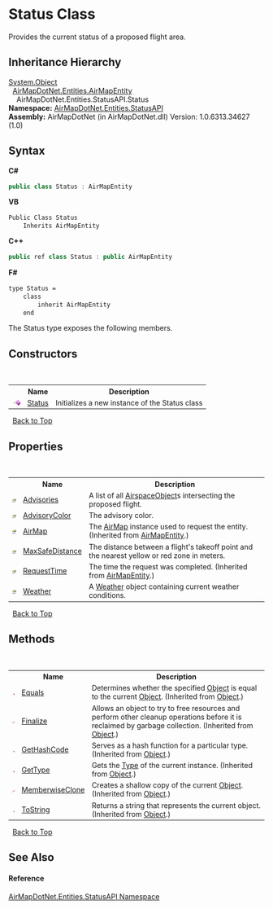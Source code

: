 # Status Class
 

Provides the current status of a proposed flight area.


## Inheritance Hierarchy
<a href="http://msdn2.microsoft.com/en-us/library/e5kfa45b" target="_blank">System.Object</a><br />&nbsp;&nbsp;<a href="498915d0-8dc8-c249-1048-8f0ca5925baa">AirMapDotNet.Entities.AirMapEntity</a><br />&nbsp;&nbsp;&nbsp;&nbsp;AirMapDotNet.Entities.StatusAPI.Status<br />
**Namespace:**&nbsp;<a href="12320c3a-5c84-cb32-046c-dfe03d44c547">AirMapDotNet.Entities.StatusAPI</a><br />**Assembly:**&nbsp;AirMapDotNet (in AirMapDotNet.dll) Version: 1.0.6313.34627 (1.0)

## Syntax

**C#**<br />
``` C#
public class Status : AirMapEntity
```

**VB**<br />
``` VB
Public Class Status
	Inherits AirMapEntity
```

**C++**<br />
``` C++
public ref class Status : public AirMapEntity
```

**F#**<br />
``` F#
type Status =  
    class
        inherit AirMapEntity
    end
```

The Status type exposes the following members.


## Constructors
&nbsp;<table><tr><th></th><th>Name</th><th>Description</th></tr><tr><td>![Public method](media/pubmethod.gif "Public method")</td><td><a href="cb857ada-456c-45be-052c-ba44a893b695">Status</a></td><td>
Initializes a new instance of the Status class</td></tr></table>&nbsp;
<a href="#status-class">Back to Top</a>

## Properties
&nbsp;<table><tr><th></th><th>Name</th><th>Description</th></tr><tr><td>![Public property](media/pubproperty.gif "Public property")</td><td><a href="2821abd4-e2db-90b7-af10-4ef8ac4ac87c">Advisories</a></td><td>
A list of all <a href="c77ac3b7-2e5f-3676-6d4b-4fb2c4bc07ce">AirspaceObject</a>s intersecting the proposed flight.</td></tr><tr><td>![Public property](media/pubproperty.gif "Public property")</td><td><a href="02ac9461-4078-409f-2173-741b951e3f20">AdvisoryColor</a></td><td>
The advisory color.</td></tr><tr><td>![Public property](media/pubproperty.gif "Public property")</td><td><a href="032dccf1-d5fa-b40a-8ad6-b150b5708395">AirMap</a></td><td>
The <a href="be228503-8740-bc61-66cf-e4c36ebd34e2">AirMap</a> instance used to request the entity.
 (Inherited from <a href="498915d0-8dc8-c249-1048-8f0ca5925baa">AirMapEntity</a>.)</td></tr><tr><td>![Public property](media/pubproperty.gif "Public property")</td><td><a href="f33ba3a5-60a0-c3e1-12eb-5ca723b5da5f">MaxSafeDistance</a></td><td>
The distance between a flight's takeoff point and the nearest yellow or red zone in meters.</td></tr><tr><td>![Public property](media/pubproperty.gif "Public property")</td><td><a href="f55e2217-2d86-8a3f-3a3e-f3338517d712">RequestTime</a></td><td>
The time the request was completed.
 (Inherited from <a href="498915d0-8dc8-c249-1048-8f0ca5925baa">AirMapEntity</a>.)</td></tr><tr><td>![Public property](media/pubproperty.gif "Public property")</td><td><a href="d8a8a239-a6d3-5af5-8e4d-aa7b26e963c6">Weather</a></td><td>
A <a href="d8a8a239-a6d3-5af5-8e4d-aa7b26e963c6">Weather</a> object containing current weather conditions.</td></tr></table>&nbsp;
<a href="#status-class">Back to Top</a>

## Methods
&nbsp;<table><tr><th></th><th>Name</th><th>Description</th></tr><tr><td>![Public method](media/pubmethod.gif "Public method")</td><td><a href="http://msdn2.microsoft.com/en-us/library/bsc2ak47" target="_blank">Equals</a></td><td>
Determines whether the specified <a href="http://msdn2.microsoft.com/en-us/library/e5kfa45b" target="_blank">Object</a> is equal to the current <a href="http://msdn2.microsoft.com/en-us/library/e5kfa45b" target="_blank">Object</a>.
 (Inherited from <a href="http://msdn2.microsoft.com/en-us/library/e5kfa45b" target="_blank">Object</a>.)</td></tr><tr><td>![Protected method](media/protmethod.gif "Protected method")</td><td><a href="http://msdn2.microsoft.com/en-us/library/4k87zsw7" target="_blank">Finalize</a></td><td>
Allows an object to try to free resources and perform other cleanup operations before it is reclaimed by garbage collection.
 (Inherited from <a href="http://msdn2.microsoft.com/en-us/library/e5kfa45b" target="_blank">Object</a>.)</td></tr><tr><td>![Public method](media/pubmethod.gif "Public method")</td><td><a href="http://msdn2.microsoft.com/en-us/library/zdee4b3y" target="_blank">GetHashCode</a></td><td>
Serves as a hash function for a particular type.
 (Inherited from <a href="http://msdn2.microsoft.com/en-us/library/e5kfa45b" target="_blank">Object</a>.)</td></tr><tr><td>![Public method](media/pubmethod.gif "Public method")</td><td><a href="http://msdn2.microsoft.com/en-us/library/dfwy45w9" target="_blank">GetType</a></td><td>
Gets the <a href="http://msdn2.microsoft.com/en-us/library/42892f65" target="_blank">Type</a> of the current instance.
 (Inherited from <a href="http://msdn2.microsoft.com/en-us/library/e5kfa45b" target="_blank">Object</a>.)</td></tr><tr><td>![Protected method](media/protmethod.gif "Protected method")</td><td><a href="http://msdn2.microsoft.com/en-us/library/57ctke0a" target="_blank">MemberwiseClone</a></td><td>
Creates a shallow copy of the current <a href="http://msdn2.microsoft.com/en-us/library/e5kfa45b" target="_blank">Object</a>.
 (Inherited from <a href="http://msdn2.microsoft.com/en-us/library/e5kfa45b" target="_blank">Object</a>.)</td></tr><tr><td>![Public method](media/pubmethod.gif "Public method")</td><td><a href="http://msdn2.microsoft.com/en-us/library/7bxwbwt2" target="_blank">ToString</a></td><td>
Returns a string that represents the current object.
 (Inherited from <a href="http://msdn2.microsoft.com/en-us/library/e5kfa45b" target="_blank">Object</a>.)</td></tr></table>&nbsp;
<a href="#status-class">Back to Top</a>

## See Also


#### Reference
<a href="12320c3a-5c84-cb32-046c-dfe03d44c547">AirMapDotNet.Entities.StatusAPI Namespace</a><br />